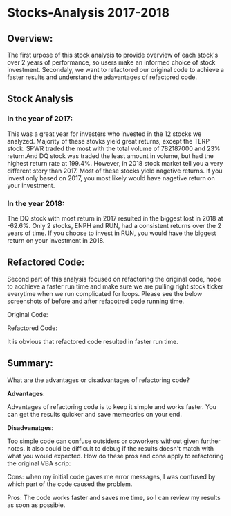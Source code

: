 # Stocks-Analysis 2017-2018
## Overview:
The first urpose of this stock analysis to provide overview of each stock's over 2 years of performance, so users make an informed choice of stock investment. 
Secondaly, we want to refactored our original code to achieve a faster results and understand the adavantages of refactored code. 

## Stock Analysis

### In the year of 2017:

This was a great year for investers who invested in the 12 stocks we analyzed. Majority of these stovks yield great returns, except the TERP stock.
SPWR traded the most with the total volume of 782187000 and 23% return.And DQ stock was traded the least amount in volume, but had the highest return rate at 199.4%. 
However, in 2018 stock market tell you a very different story than 2017. Most of these stocks yield nagetive returns. If you invest only based on 2017, you most likely would have nagetive return on your investment. 

### In the year 2018:

The DQ stock with most return in 2017 resulted in the biggest lost in 2018 at -62.6%. Only 2 stocks, ENPH and RUN, had a consistent returns over the 2 years of time. If you choose to invest in RUN, you would have the biggest return on your investment in 2018. 


## Refactored Code:
Second part of this analysis focused on refactoring the original code, hope to acchieve a faster run time and make sure we are pulling right stock ticker everytime when we run complicated for loops.
Please see the below screenshots of before and after refacotred code running time. 

Original Code:


Refactored Code:



It is obvious that refactored code resulted in faster run time.



## Summary: 

What are the advantages or disadvantages of refactoring code?

**Advantages**:

Advantages of refactoring code is to keep it simple and works faster. You can get the results quicker and save memeories on your end.


**Disadvanatges**:

Too simple code can confuse outsiders or coworkers without given further notes. It also could be difficult to debug if the results doesn't match with what you would expected. 
How do these pros and cons apply to refactoring the original VBA scrip:

Cons: when my initial code gaves me error messages, I was confused by which part of the code caused the problem.

Pros: The code works faster and saves me time, so I can review my results as soon as possible. 
